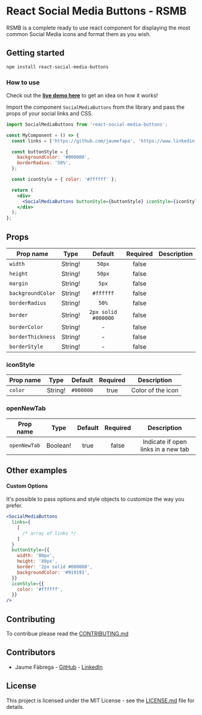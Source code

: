 # React Social Media Buttons - RSMB

RSMB is a complete ready to use react component for displaying the most common Social Media icons and format them as you wish.

## Getting started

```bash
npm install react-social-media-buttons
```

### How to use

Check out the **[live demo here](https://demoreactsocialmediabuttons.netlify.com/)** to get an idea on how it works!

Import the component `SocialMediaButtons` from the library and pass the props of your social links and CSS.

```jsx
import SocialMediaButtons from 'react-social-media-buttons';

const MyComponent = () => {
  const links = ['https://github.com/jaumefapa', 'https://www.linkedin.com/in/jaume-fabrega/'];

  const buttonStyle = {
    backgroundColor: '#000000',
    borderRadius: '50%',
  };

  const iconStyle = { color: '#ffffff' };

  return (
    <div>
      <SocialMediaButtons buttonStyle={buttonStyle} iconStyle={iconStyle} />
    </div>
  );
};
```

## Props

| Prop name         |  Type   |       Default       | Required | Description |
| ----------------- | :-----: | :-----------------: | :------: | :---------: |
| `width`           | String! |       `50px`        |  false   |             |
| `height`          | String! |       `50px`        |  false   |             |
| `margin`          | String! |        `5px`        |  false   |             |
| `backgroundColor` | String! |      `#ffffff`      |  false   |             |
| `borderRadius`    | String! |        `50%`        |  false   |             |
| `border`          | String! | `2px solid #000000` |  false   |             |
| `borderColor`     | String! |          -          |  false   |             |
| `borderThickness` | String! |          -          |  false   |             |
| `borderStyle`     | String! |          -          |  false   |             |

### iconStyle

| Prop name |  Type   |  Default  | Required |    Description    |
| --------- | :-----: | :-------: | :------: | :---------------: |
| `color`   | String! | `#000000` |   true   | Color of the icon |

### openNewTab

| Prop name    |   Type   | Default | Required |             Description             |
| ------------ | :------: | :-----: | :------: | :---------------------------------: |
| `openNewTab` | Boolean! |  true   |  false   | Indicate if open links in a new tab |

## Other examples

#### Custom Options

It's possible to pass options and style objects to customize the way you prefer.

```jsx
<SocialMediaButtons
  links={
    [
      /* array of links */
    ]
  }
  buttonStyle={{
    width: '80px',
    height: '80px',
    border: '2px solid #000000',
    backgroundColor: '#919191',
  }}
  iconStyle={{
    color: '#ffffff',
  }}
/>
```

## Contributing

To contribue please read the [CONTRIBUTING.md](https://github.com/jaumefapa/react-social-media-buttons/CONTRIBUTING.md)

## Contributors

- Jaume Fàbrega - [GitHub](https://github.com/jaumefapa) - [LinkedIn](https://www.linkedin.com/in/jaume-fabrega/)

## License

This project is licensed under the MIT License - see the [LICENSE.md](https://github.com/jaumefapa/react-social-media-buttons/LICENSE) file for details.

